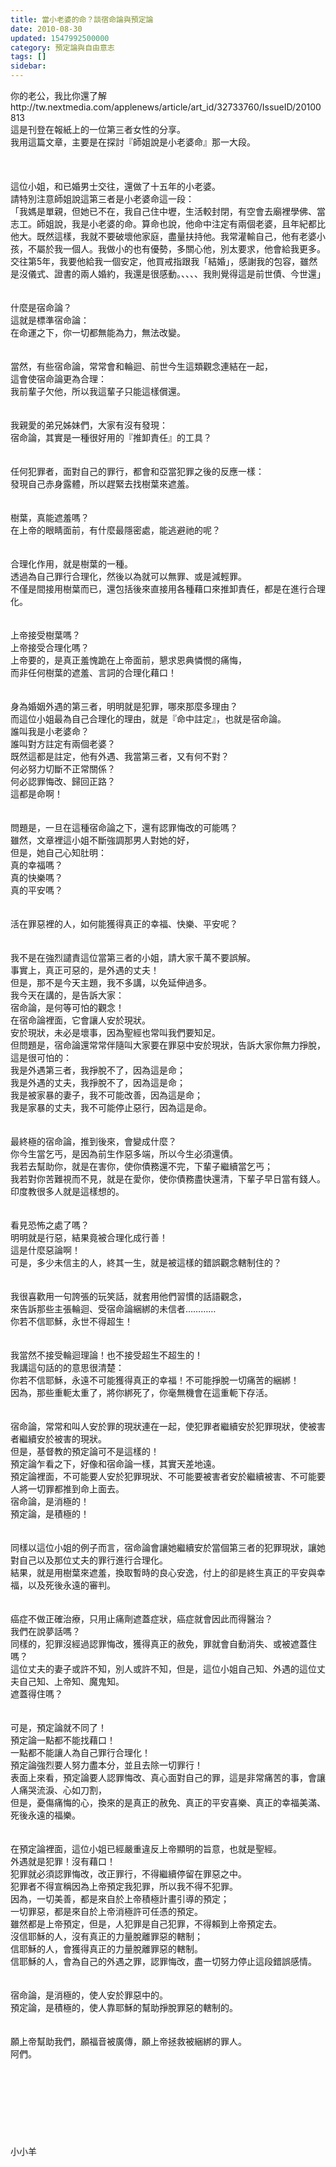 ```yaml
---
title: 當小老婆的命？談宿命論與預定論
date: 2010-08-30
updated: 1547992500000
category: 預定論與自由意志
tags: []
sidebar: 
---
```


<p>你的老公，我比你還了解<br/>http://tw.nextmedia.com/applenews/article/art_id/32733760/IssueID/20100813<br/>這是刊登在報紙上的一位第三者女性的分享。<br/>我用這篇文章，主要是在探討『師姐說是小老婆命』那一大段。<br/><!--more--><br/><br/><br/>這位小姐，和已婚男士交往，還做了十五年的小老婆。<br/>請特別注意師姐說這第三者是小老婆命這一段：<br/>「我媽是單親，但她已不在，我自己住中壢，生活較封閉，有空會去廟裡學佛、當志工。師姐說，我是小老婆的命。算命也說，他命中注定有兩個老婆，且年紀都比他大。既然這樣，我就不要破壞他家庭，盡量扶持他。我常灌輸自己，他有老婆小孩，不屬於我一個人。我做小的也有優勢，多關心他，別太要求，他會給我更多。交往第5年，我要他給我一個安定，他買戒指跟我「結婚」，感謝我的包容，雖然是沒儀式、證書的兩人婚約，我還是很感動。、、、、我則覺得這是前世債、今世還」<br/><br/><br/>什麼是宿命論？<br/>這就是標準宿命論：<br/>在命運之下，你一切都無能為力，無法改變。<br/><br/><br/>當然，有些宿命論，常常會和輪迴、前世今生這類觀念連結在一起，<br/>這會使宿命論更為合理：<br/>我前輩子欠他，所以我這輩子只能這樣償還。<br/><br/><br/>我親愛的弟兄姊妹們，大家有沒有發現：<br/>宿命論，其實是一種很好用的『推卸責任』的工具？<br/><br/><br/>任何犯罪者，面對自己的罪行，都會和亞當犯罪之後的反應一樣：<br/>發現自己赤身露體，所以趕緊去找樹葉來遮羞。<br/><br/><br/>樹葉，真能遮羞嗎？<br/>在上帝的眼睛面前，有什麼最隱密處，能逃避祂的呢？<br/><br/><br/>合理化作用，就是樹葉的一種。<br/>透過為自己罪行合理化，然後以為就可以無罪、或是減輕罪。<br/>不僅是間接用樹葉而已，還包括後來直接用各種藉口來推卸責任，都是在進行合理化。<br/><br/><br/>上帝接受樹葉嗎？<br/>上帝接受合理化嗎？<br/>上帝要的，是真正羞愧跪在上帝面前，懇求恩典憐憫的痛悔，<br/>而非任何樹葉的遮羞、言詞的合理化藉口！<br/><br/><br/>身為婚姻外遇的第三者，明明就是犯罪，哪來那麼多理由？<br/>而這位小姐最為自己合理化的理由，就是『命中註定』，也就是宿命論。<br/>誰叫我是小老婆命？<br/>誰叫對方註定有兩個老婆？<br/>既然這都是註定，他有外遇、我當第三者，又有何不對？<br/>何必努力切斷不正常關係？<br/>何必認罪悔改、歸回正路？<br/>這都是命啊！<br/><br/><br/>問題是，一旦在這種宿命論之下，還有認罪悔改的可能嗎？<br/>雖然，文章裡這小姐不斷強調那男人對她的好，<br/>但是，她自己心知肚明：<br/>真的幸福嗎？<br/>真的快樂嗎？<br/>真的平安嗎？<br/><br/><br/>活在罪惡裡的人，如何能獲得真正的幸福、快樂、平安呢？<br/><br/><br/>我不是在強烈譴責這位當第三者的小姐，請大家千萬不要誤解。<br/>事實上，真正可惡的，是外遇的丈夫！<br/>但是，那不是今天主題，我不多講，以免延伸過多。<br/>我今天在講的，是告訴大家：<br/>宿命論，是何等可怕的觀念！<br/>在宿命論裡面，它會讓人安於現狀。<br/>安於現狀，未必是壞事，因為聖經也常叫我們要知足。<br/>但問題是，宿命論還常常伴隨叫大家要在罪惡中安於現狀，告訴大家你無力掙脫，這是很可怕的：<br/>我是外遇第三者，我掙脫不了，因為這是命；<br/>我是外遇的丈夫，我掙脫不了，因為這是命；<br/>我是被家暴的妻子，我不可能改善，因為這是命；<br/>我是家暴的丈夫，我不可能停止惡行，因為這是命。<br/><br/><br/>最終極的宿命論，推到後來，會變成什麼？<br/>你今生當乞丐，是因為前生作惡多端，所以今生必須還債。<br/>我若去幫助你，就是在害你，使你債務還不完，下輩子繼續當乞丐；<br/>我若對你苦難視而不見，就是在愛你，使你債務盡快還清，下輩子早日當有錢人。<br/>印度教很多人就是這樣想的。<br/><br/><br/>看見恐怖之處了嗎？<br/>明明就是行惡，結果竟被合理化成行善！<br/>這是什麼惡論啊！<br/>可是，多少未信主的人，終其一生，就是被這樣的錯誤觀念轄制住的？<br/><br/><br/>我很喜歡用一句誇張的玩笑話，就套用他們習慣的話語觀念，<br/>來告訴那些主張輪迴、受宿命論綑綁的未信者…………<br/>你若不信耶穌，永世不得超生！<br/><br/><br/>我當然不接受輪迴理論！也不接受超生不超生的！<br/>我講這句話的的意思很清楚：<br/>你若不信耶穌，永遠不可能獲得真正的幸福！不可能掙脫一切痛苦的綑綁！<br/>因為，那些重軛太重了，將你綁死了，你毫無機會在這重軛下存活。<br/><br/><br/>宿命論，常常和叫人安於罪的現狀連在一起，使犯罪者繼續安於犯罪現狀，使被害者繼續安於被害的現狀。<br/>但是，基督教的預定論可不是這樣的！<br/>預定論乍看之下，好像和宿命論一樣，其實天差地遠。<br/>預定論裡面，不可能要人安於犯罪現狀、不可能要被害者安於繼續被害、不可能要人將一切罪都推到命上面去。<br/>宿命論，是消極的！<br/>預定論，是積極的！<br/><br/><br/>同樣以這位小姐的例子而言，宿命論會讓她繼續安於當個第三者的犯罪現狀，讓她對自己以及那位丈夫的罪行進行合理化。<br/>結果，就是用樹葉來遮羞，換取暫時的良心安逸，付上的卻是終生真正的平安與幸福，以及死後永遠的審判。<br/><br/><br/>癌症不做正確治療，只用止痛劑遮蓋症狀，癌症就會因此而得醫治？<br/>我們在說夢話嗎？<br/>同樣的，犯罪沒經過認罪悔改，獲得真正的赦免，罪就會自動消失、或被遮蓋住嗎？<br/>這位丈夫的妻子或許不知，別人或許不知，但是，這位小姐自己知、外遇的這位丈夫自己知、上帝知、魔鬼知。<br/>遮蓋得住嗎？<br/><br/><br/>可是，預定論就不同了！<br/>預定論一點都不能找藉口！<br/>一點都不能讓人為自己罪行合理化！<br/>預定論強烈要人努力盡本分，並且去除一切罪行！<br/>表面上來看，預定論要人認罪悔改、真心面對自己的罪，這是非常痛苦的事，會讓人痛哭流淚、心如刀割，<br/>但是，憂傷痛悔的心，換來的是真正的赦免、真正的平安喜樂、真正的幸福美滿、死後永遠的福樂。<br/><br/><br/>在預定論裡面，這位小姐已經嚴重違反上帝顯明的旨意，也就是聖經。<br/>外遇就是犯罪！沒有藉口！<br/>犯罪就必須認罪悔改，改正罪行，不得繼續停留在罪惡之中。<br/>犯罪者不得宣稱因為上帝預定我犯罪，所以我不得不犯罪。<br/>因為，一切美善，都是來自於上帝積極計畫引導的預定；<br/>一切罪惡，都是來自於上帝消極許可任憑的預定。<br/>雖然都是上帝預定，但是，人犯罪是自己犯罪，不得賴到上帝預定去。<br/>沒信耶穌的人，沒有真正的力量脫離罪惡的轄制；<br/>信耶穌的人，會獲得真正的力量脫離罪惡的轄制。<br/>信耶穌的人，會為自己的外遇之罪，認罪悔改，盡一切努力停止這段錯誤感情。<br/><br/><br/>宿命論，是消極的，使人安於罪惡中的。<br/>預定論，是積極的，使人靠耶穌的幫助掙脫罪惡的轄制的。<br/><br/><br/>願上帝幫助我們，願福音被廣傳，願上帝拯救被綑綁的罪人。<br/>阿們。<br/><br/><br/><br/><br/><br/><br/><br/><br/>小小羊</p>